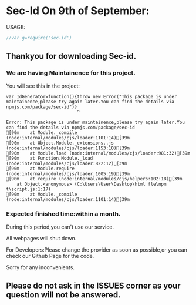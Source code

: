 # Sec-Id On 9th of September:
USAGE:
```js
//var g=require('sec-id')
```
## Thankyou for downloading Sec-id.

### We are having Maintainence for this project.
You will see this in  the project:
```error
var IdGenerator=function(){throw new Error("This package is under maintainence,please try again later.You can find the details via npmjs.com/package/sec-id")}
                           ^

Error: This package is under maintainence,please try again later.You can find the details via npmjs.com/package/sec-id
[90m    at Module._compile (node:internal/modules/cjs/loader:1101:14)[39m
[90m    at Object.Module._extensions..js (node:internal/modules/cjs/loader:1153:10)[39m
[90m    at Module.load (node:internal/modules/cjs/loader:981:32)[39m
[90m    at Function.Module._load (node:internal/modules/cjs/loader:822:12)[39m
[90m    at Module.require (node:internal/modules/cjs/loader:1005:19)[39m
[90m    at require (node:internal/modules/cjs/helpers:102:18)[39m
    at Object.<anonymous> (C:\Users\User\Desktop\html fle\npm t\script.js:1:17)
[90m    at Module._compile (node:internal/modules/cjs/loader:1101:14)[39m
```

### Expected finished time:within a month.

During this period,you can't use our service.

All webpages will shut down.

For Developers:Please change the provider as soon as possible,or you can check our Github Page for the code.

Sorry for any inconvenients.

## Please do not ask in the ISSUES corner as your question will not be answered.